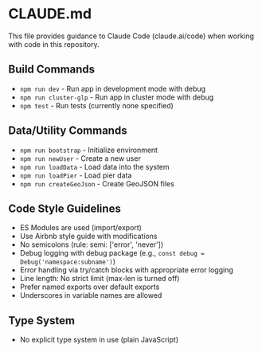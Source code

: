 # CLAUDE.md

This file provides guidance to Claude Code (claude.ai/code) when working with code in this repository.

## Build Commands
- `npm run dev` - Run app in development mode with debug
- `npm run cluster-glp` - Run app in cluster mode with debug
- `npm test` - Run tests (currently none specified)

## Data/Utility Commands
- `npm run bootstrap` - Initialize environment
- `npm run newUser` - Create a new user
- `npm run loadData` - Load data into the system
- `npm run loadPier` - Load pier data
- `npm run createGeoJson` - Create GeoJSON files

## Code Style Guidelines
- ES Modules are used (import/export)
- Use Airbnb style guide with modifications
- No semicolons (rule: semi: ['error', 'never'])
- Debug logging with debug package (e.g., `const debug = Debug('namespace:subname')`)
- Error handling via try/catch blocks with appropriate error logging
- Line length: No strict limit (max-len is turned off)
- Prefer named exports over default exports
- Underscores in variable names are allowed

## Type System
- No explicit type system in use (plain JavaScript)

